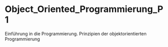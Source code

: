 # Object_Oriented_Programmierung_P1
Einführung in die Programmierung. Prinzipien der objektorientierten Programmierung 

